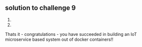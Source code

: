 ## solution to challenge 9

1. 
2. 

Thats it - congratulations - you have succeeded in building an IoT microservice
based system out of docker containers!!
